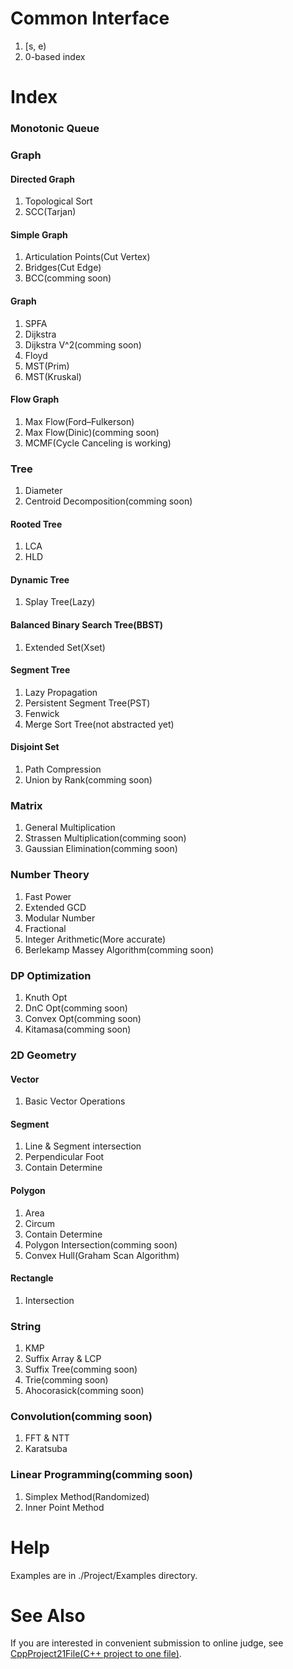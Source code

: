 # Common Interface
<ol>
  <li>[s, e)</li>
  <li>0-based index</li>
</ol>

# Index
<h3>Monotonic Queue</h3>
<h3>Graph</h3>
  <h4>Directed Graph</h4>
    <ol><li>Topological Sort</li>
    <li>SCC(Tarjan)</li></ol>
  <h4>Simple Graph</h4>
    <ol><li>Articulation Points(Cut Vertex)</li>
    <li>Bridges(Cut Edge)</li>
    <li>BCC(comming soon)</li></ol>
  <h4>Graph</h4>
    <ol><li>SPFA</li>
    <li>Dijkstra</li>
    <li>Dijkstra V^2(comming soon)</li>
    <li>Floyd</li>
    <li>MST(Prim)</li>
    <li>MST(Kruskal)</li></ol>
  <h4>Flow Graph</h4>
    <ol><li>Max Flow(Ford–Fulkerson)</li>
    <li>Max Flow(Dinic)(comming soon)</li>
    <li>MCMF(Cycle Canceling is working)</li></ol>
<h3>Tree</h3>
  <ol><li>Diameter</li>
  <li>Centroid Decomposition(comming soon)</li></ol>
  <h4>Rooted Tree</h4>
    <ol><li>LCA</li>
    <li>HLD</li></ol>
 <h4>Dynamic Tree</h4>
    <ol><li>Splay Tree(Lazy)</li></ol>
  <h4>Balanced Binary Search Tree(BBST)</h4>
    <ol><li>Extended Set(Xset)</li></ol>
  <h4>Segment Tree</h4>
    <ol><li>Lazy Propagation</li>
    <li>Persistent Segment Tree(PST)</li>
    <li>Fenwick</li>
    <li>Merge Sort Tree(not abstracted yet)</li></ol>
  <h4>Disjoint Set</h4>
    <ol><li>Path Compression</li>
    <li>Union by Rank(comming soon)</li></ol>
<h3>Matrix</h3><ol>
  <li>General Multiplication</li>  
  <li>Strassen Multiplication(comming soon)</li>
  <li>Gaussian Elimination(comming soon)</li></ol>
<h3>Number Theory</h3><ol>
  <li>Fast Power</li>
  <li>Extended GCD</li>
  <li>Modular Number</li>
  <li>Fractional</li>
  <li>Integer Arithmetic(More accurate)</li>
  <li>Berlekamp Massey Algorithm(comming soon)</li></ol>
<h3>DP Optimization</h3>
  <ol><li>Knuth Opt</li>
  <li>DnC Opt(comming soon)</li>
  <li>Convex Opt(comming soon)</li>
  <li>Kitamasa(comming soon)</li></ol>
<h3>2D Geometry</h3>
  <h4>Vector</h4><ol>
    <li>Basic Vector Operations</li>
  </ol>
  <h4>Segment</h4><ol>
    <li>Line & Segment intersection</li>
    <li>Perpendicular Foot</li>
    <li>Contain Determine</li>
  </ol>
  <h4>Polygon</h4><ol>
    <li>Area</li>
    <li>Circum</li>
    <li>Contain Determine</li>
    <li>Polygon Intersection(comming soon)</li>
    <li>Convex Hull(Graham Scan Algorithm)</li>
  </ol>
  <h4>Rectangle</h4><ol>
    <li>Intersection</li>
  </ol>
<h3>String</h3>
  <ol><li>KMP</li>
  <li>Suffix Array & LCP</li>
  <li>Suffix Tree(comming soon)</li>
  <li>Trie(comming soon)</li>
  <li>Ahocorasick(comming soon)</li></ol>
<h3>Convolution(comming soon)</h3><ol>
  <li>FFT & NTT</li>
  <li>Karatsuba</li>
</ol>
<h3>Linear Programming(comming soon)</h3>
  <ol><li>Simplex Method(Randomized)</li>
  <li>Inner Point Method</li></ol>

# Help
Examples are in ./Project/Examples directory.

# See Also
If you are interested in convenient submission to online judge, see <a href="https://github.com/Lobo-Prix/CppProject21File">CppProject21File(C++ project to one file)</a>.
